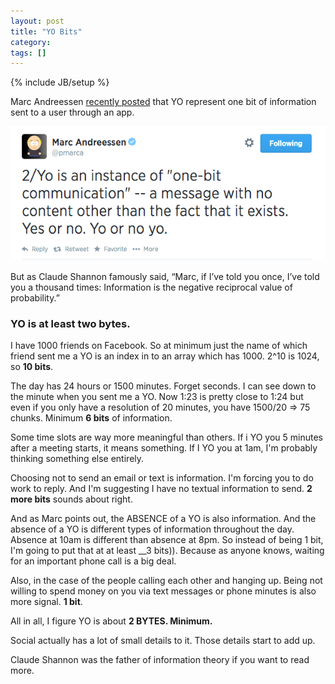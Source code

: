 ```yaml
---
layout: post
title: "YO Bits"
category:
tags: []
---
```

{% include JB/setup %}

Marc Andreessen [recently posted](https://twitter.com/pmarca/status/479520791671750656
) that YO represent one bit of information sent to a user through an app.

<img src="/images/pmarca-tweet.png" atl="pmarca tweet" class="img-responsive">

But as Claude Shannon famously said, “Marc, if I’ve told you once, I’ve told you a thousand times:  Information is the negative reciprocal value of probability.”

### YO is at least two bytes.

I have 1000 friends on Facebook. So at minimum just the name of which friend sent me a YO is an index in to an array which has 1000.  2^10 is 1024, so __10 bits__.

The day has 24 hours or 1500 minutes. Forget seconds. I can see down to the minute when you sent me a YO.  Now 1:23 is pretty close to 1:24 but even if you only have a resolution of 20 minutes, you have 1500/20 => 75 chunks. Minimum __6 bits__ of information.

Some time slots are way more meaningful than others. If i YO you 5 minutes after a meeting starts, it means something. If I YO you at 1am, I'm probably thinking something else entirely.

Choosing not to send an email or text is information. I'm forcing you to do work to reply. And I'm suggesting I have no textual information to send. __2 more bits__ sounds about right.

And as Marc points out, the ABSENCE of a YO is also information. And the absence of a YO is different types of information throughout the day. Absence at 10am is different than absence at 8pm. So instead of being 1 bit, I'm going to put that at at least __3 bits)).  Because as anyone knows, waiting for an important phone call is a big deal.

Also, in the case of the people calling each other and hanging up. Being not willing to spend money on you via text messages or phone minutes is also more signal. __1 bit__.

All in all, I figure YO is about __2 BYTES. Minimum.__

Social actually has a lot of small details to it. Those details start to add up.

Claude Shannon was the father of information theory if you want to read more.
